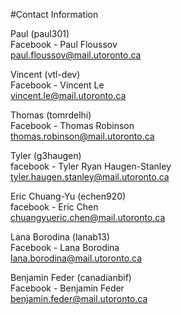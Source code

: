#Contact Information

Paul (paul301)<br/>
Facebook - Paul Floussov<br/> 
paul.floussov@mail.utoronto.ca

Vincent (vtl-dev)<br/>
Facebook - Vincent Le<br/>
vincent.le@mail.utoronto.ca

Thomas (tomrdelhi)<br/>
Facebook - Thomas Robinson<br/>
thomas.robinson@mail.utoronto.ca

Tyler (g3haugen)<br/>
facebook - Tyler Ryan Haugen-Stanley<br/>
tyler.haugen.stanley@mail.utoronto.ca

Eric Chuang-Yu (echen920)<br/>
facebook - Eric Chen<br />
chuangyueric.chen@mail.utoronto.ca

Lana Borodina (lanab13)<br/>
Facebook - Lana Borodina<br/>
lana.borodina@mail.utoronto.ca

Benjamin Feder (canadianbif)<br/>
Facebook - Benjamin Feder<br/>
benjamin.feder@mail.utoronto.ca
